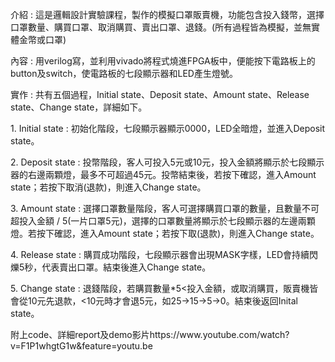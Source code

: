 <p>介紹 : 這是邏輯設計實驗課程，製作的模擬口罩販賣機，功能包含投入錢幣，選擇口罩數量、購買口罩、取消購買、賣出口罩、退錢。(所有過程皆為模擬，並無實體金幣或口罩)<p>
<p>內容 : 用verilog寫，並利用vivado將程式燒進FPGA板中，便能按下電路板上的button及switch，使電路板的七段顯示器和LED產生燈號。<p>
<p>實作 : 共有五個過程，Initial state、Deposit state、Amount state、Release state、Change state，詳細如下。<p>
<p>1. Initial state : 初始化階段，七段顯示器顯示0000，LED全暗燈，並進入Deposit state。<p>
<p>2. Deposit state : 投幣階段，客人可投入5元或10元，投入金額將顯示於七段顯示器的右邊兩顆燈，最多不可超過45元。投幣結束後，若按下確認，進入Amount state；若按下取消(退款)，則進入Change state。<p>
<p>3. Amount state : 選擇口罩數量階段，客人可選擇購買口罩的數量，且數量不可超投入金額 / 5(一片口罩5元)，選擇的口罩數量將顯示於七段顯示器的左邊兩顆燈。若按下確認，進入Amount state；若按下取(退款)，則進入Change state。<p>
<p>4. Release state : 購買成功階段，七段顯示器會出現MASK字樣，LED會持續閃爍5秒，代表賣出口罩。結束後進入Change state。<p>
<p>5. Change state : 退錢階段，若購買數量*5<投入金額，或取消購買，販賣機皆會從10元先退款，<10元時才會退5元，如25->15->5->0。結束後返回Inital state。<p>
<p>附上code、詳細report及demo影片https://www.youtube.com/watch?v=F1P1whgtG1w&feature=youtu.be<p>
